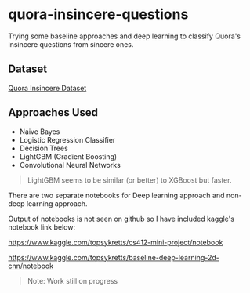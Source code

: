 # quora-insincere-questions
Trying some baseline approaches and deep learning to classify Quora's insincere questions from sincere ones.

## Dataset
[Quora Insincere Dataset](https://www.kaggle.com/c/quora-insincerequestions-classification/data)

## Approaches Used
- Naive Bayes
- Logistic Regression Classifier
- Decision Trees
- LightGBM (Gradient Boosting)
- Convolutional Neural Networks

> LightGBM seems to be similar (or better) to XGBoost but faster.


There are two separate notebooks for Deep learning approach and non-deep learning approach.

Output of notebooks is not seen on github so I have included kaggle's notebook link below:

https://www.kaggle.com/topsykretts/cs412-mini-project/notebook

https://www.kaggle.com/topsykretts/baseline-deep-learning-2d-cnn/notebook

> Note: Work still on progress
